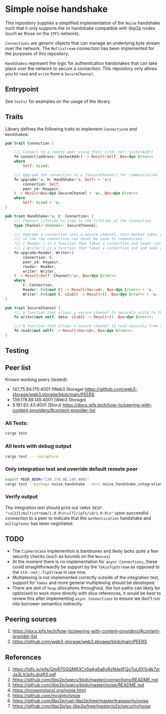 # Simple noise handshake
This repository supplies a simplified implementation of the `Noise` handshake such that it only supports the `XX` handshake compatible with libp2p nodes (such as those on the `IPFS` network).

`Connections` are generic objects that can manage an underlying byte stream over the network. The `Multistream` connection has been implemented for the purposes of this repository.

`HandShakes` represent the logic for authentication handshakes that can take place over the network to secure a connection. This repository only allows you to `read` and `write` from a `SecureChannel`.


## Entrypoint
See `tests/` for examples on the usage of the library.

## Traits
Library defines the following traits to implement `Connection`s and `HandShake`s:

```rust
pub trait Connection {

    /// Connect to a remote peer using their [std::net::SocketAddr]
    fn connect(address: SocketAddr) -> Result<Self, Box<dyn Error>>
    where
        Self: Sized;

    /// Upgrade the connection to a [SecureChannel] for communication
    fn upgrade<'a, H: HandShake<'a, Self> + 'a>(
        connection: Self,
        peer_id: Keypair,
    ) -> Result<Box<dyn SecureChannel + 'a>, Box<dyn Error>>
    where
        Self: Sized + 'a;
}
```

```rust
pub trait HandShake<'a, C: Connection> {
    /// Channel lifetime is tied to the lifetime of the Connection
    type Channel<'channel>: SecureChannel;

    /// Upgrade a connection into a secure channel, this method takes ownershup of the connection
    /// so the raw connection can never be used to communicate.
    /// [`Reader`] is a function that takes a connection and reads content from the underlying stream.
    /// [`Writer`] is a function that takes a connection and and some encrypted content and write it to the underlying stream.
    fn upgrade<Reader, Writer>(
        connection: C,
        peer_id: Keypair,
        reader: Reader,
        writer: Writer,
    ) -> Result<Self::Channel<'a>, Box<dyn Error>>
    where
        C: Connection,
        Reader: Fn(&mut C) -> Result<Vec<u8>, Box<dyn Error>> + 'a,
        Writer: Fn(&mut C, &[u8]) -> Result<(), Box<dyn Error>> + 'a;
}

pub trait SecureChannel {
    /// A function that allows a secure channel to securely write to the underlying stream.
    fn write(&mut self, data: &[u8]) -> Result<(), Box<dyn Error>>;

    /// A function that allows a secure channel to read securely from the underlying stream.
    fn read(&mut self) -> Result<Vec<u8>, Box<dyn Error>>;
}
```

## Testing
## Peer list
Known working peers (tested):
- 147.75.84.175:4001 (Web3 Storage) https://github.com/web3-storage/web3.storage/blob/main/PEERS
- 139.178.88.145:4001 (Web3 Storage)
- 5.161.92.43:4001 (StorJ) https://docs.ipfs.tech/how-to/peering-with-content-providers/#content-provider-list


### All Tests:
```bash
cargo test
```
### All tests with debug output
```bash
cargo test -- -nocapture
```

### Only integration test and override default remote peer
```bash
export PEER_ADDR="139.178.88.145:4001"
cargo test --package noise_handshake --test noise_handshake_integration -- noise::test_handshake --exact --nocapture
```

### Verify output
The integration test should print out `YAMUX RESP: "\u{13}/multistream/1.0.0\n\u{f}/ipfs/id/1.0.0\n"` upon successful connection to a peer to
indicate that the `authentication` handshake and `multiplexer` has been negotiated.

## TODO
- The `CipherState` implemention is barebones and likely lacks quite a few security checks (such as bounds on the `Nonces`)
- At the moment there is no implementation for `async Connections`, these could straightforwardly be support by the `TokioTcpStream` as opposed to the `std::net::TcpStream` in use now.
- Multiplexing is not implemented correctly outside of the integration test, support for `Yamux` and more general multiplexing should be developed
- There are alot of `heap` allocations throughout, the hot-paths can likely be optimised to work more directly with slice references, it would be best to review this after implementing `async Connections`  to ensure we don't run into borrower semantics indirectly.



## Peering sources
1. https://docs.ipfs.tech/how-to/peering-with-content-providers/#content-provider-list
2. https://github.com/web3-storage/web3.storage/blob/main/PEERS


## References
1. https://ipfs.io/ipfs/QmR7GSQM93Cx5eAg6a6yRzNde1FQv7uL6X1o4k7zrJa3LX/ipfs.draft3.pdf
2. https://github.com/libp2p/specs/blob/master/connections/README.md
3. https://github.com/libp2p/specs/blob/master/noise/README.md
4. https://noiseprotocol.org/noise.html
5. https://github.com/mcginty/snow
6. https://github.com/libp2p/rust-libp2p/tree/master/transports/noise
7. https://github.com/libp2p/go-libp2p/tree/master/p2p/security/noise
